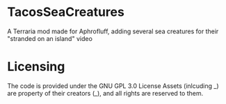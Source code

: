 # TacosSeaCreatures
A Terraria mod made for Aphrofluff, adding several sea creatures for their "stranded on an island" video

# Licensing
The code is provided under the GNU GPL 3.0 License
Assets (inlcuding \_) are property of their creators (\_), and all rights are reserved to them.
